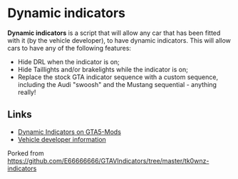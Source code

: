 # Dynamic indicators

**Dynamic indicators** is a script that will allow any car that has been fitted with it (by the vehicle developer), to have dynamic indicators. This will allow cars to have any of the following features:
- Hide DRL when the indicator is on;
- Hide Taillights and/or brakelights while the indicator is on;
- Replace the stock GTA indicator sequence with a custom sequence, including the Audi "swoosh" and the Mustang sequential - anything really! 

## Links

* [Dynamic Indicators on GTA5-Mods](https://www.gta5-mods.com/scripts/dynamic-indicators)
* [Vehicle developer information](https://forums.gta5-mods.com/topic/30141/script-rel-dynamic-indicators)


Porked from https://github.com/E66666666/GTAVIndicators/tree/master/tk0wnz-indicators
